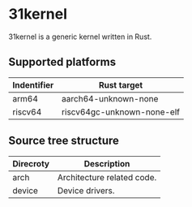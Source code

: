 # 31kernel

31kernel is a generic kernel written in Rust.

## Supported platforms

|Indentifier|Rust target|
|-----------|-----------|
|arm64      |aarch64-unknown-none|
|riscv64     |riscv64gc-unknown-none-elf|

## Source tree structure

|Direcroty|Description|
|---------|-----------|
|arch     |Architecture related code.|
|device   |Device drivers.|
